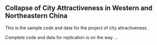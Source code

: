 ## Collapse of City Attractiveness in Western and Northeastern China

This is the sample code and data for the project of city attractiveness.

Complete code and data for replication is on the way ...

